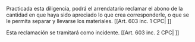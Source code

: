 Practicada esta diligencia, podrá el arrendatario reclamar el abono de la cantidad en que haya sido apreciado lo que crea corresponderle, o que se le permita separar y llevarse los materiales. [[Art. 603 inc. 1 CPC| ]]

Esta reclamación se tramitará como incidente. [[Art. 603 inc. 2 CPC| ]]